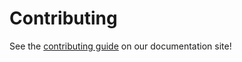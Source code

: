 # Contributing

See the [contributing guide](https://jury.mikz.dev/docs/contributing) on our documentation site!
